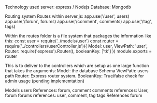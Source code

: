 Technology used
server: express / Nodejs
Database: Mongodb

Routing system
Routes within server.js:
app.use('/user', users)
app.use('/forum', forums)
app.use('/comment', comments)
app.use('/tag', tags)

Within the routes folder is a file system that packages the information like this:
const user = require('../models/user')
const router = require('../controllers/userController.js')({
    Model: user,
    ViewPath: 'user',
    Router: require('express').Router(),
    booleanKey: ['tk']
    })
module.exports = router

This is to deliver to the controllers which are setup as one large function that takes the arguments:
Model: the database Schema
ViewPath: users path
Router: Express router system.
BooleanKey: True/false check for admin usage (pending implememtation)


Models
users
    References: forum, comment
comments
    references: User, forum
forums
    references: user, comment, tag
tags
    References forum

